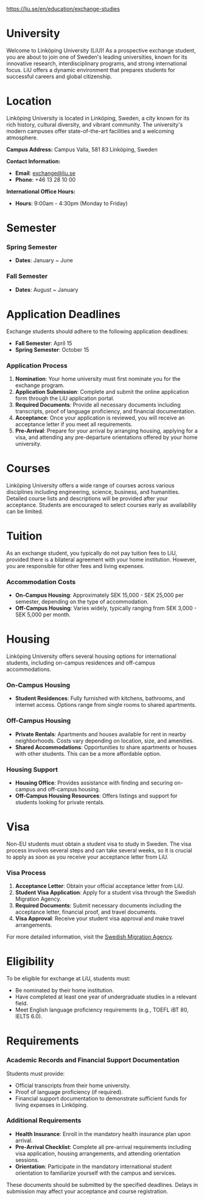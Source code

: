 https://liu.se/en/education/exchange-studies

# University

Welcome to Linköping University (LiU)! As a prospective exchange student, you are about to join one of Sweden's leading universities, known for its innovative research, interdisciplinary programs, and strong international focus. LiU offers a dynamic environment that prepares students for successful careers and global citizenship.


# Location

Linköping University is located in Linköping, Sweden, a city known for its rich history, cultural diversity, and vibrant community. The university's modern campuses offer state-of-the-art facilities and a welcoming atmosphere.

**Campus Address:**
Campus Valla, 581 83 Linköping, Sweden

**Contact Information:**
- **Email**: exchange@liu.se
- **Phone**: +46 13 28 10 00

**International Office Hours:**
- **Hours**: 9:00am - 4:30pm (Monday to Friday)

# Semester

### Spring Semester

- **Dates**: January ~ June

### Fall Semester

- **Dates**: August ~ January

# Application Deadlines

Exchange students should adhere to the following application deadlines:

- **Fall Semester**: April 15
- **Spring Semester**: October 15

### Application Process

1. **Nomination**: Your home university must first nominate you for the exchange program.
2. **Application Submission**: Complete and submit the online application form through the LiU application portal.
3. **Required Documents**: Provide all necessary documents including transcripts, proof of language proficiency, and financial documentation.
4. **Acceptance**: Once your application is reviewed, you will receive an acceptance letter if you meet all requirements.
5. **Pre-Arrival**: Prepare for your arrival by arranging housing, applying for a visa, and attending any pre-departure orientations offered by your home university.

# Courses

Linköping University offers a wide range of courses across various disciplines including engineering, science, business, and humanities. Detailed course lists and descriptions will be provided after your acceptance. Students are encouraged to select courses early as availability can be limited.

# Tuition

As an exchange student, you typically do not pay tuition fees to LiU, provided there is a bilateral agreement with your home institution. However, you are responsible for other fees and living expenses.

### Accommodation Costs

- **On-Campus Housing**: Approximately SEK 15,000 - SEK 25,000 per semester, depending on the type of accommodation.
- **Off-Campus Housing**: Varies widely, typically ranging from SEK 3,000 - SEK 5,000 per month.

# Housing

Linköping University offers several housing options for international students, including on-campus residences and off-campus accommodations.

### On-Campus Housing

- **Student Residences**: Fully furnished with kitchens, bathrooms, and internet access. Options range from single rooms to shared apartments.

### Off-Campus Housing

- **Private Rentals**: Apartments and houses available for rent in nearby neighborhoods. Costs vary depending on location, size, and amenities.
- **Shared Accommodations**: Opportunities to share apartments or houses with other students. This can be a more affordable option.

### Housing Support

- **Housing Office**: Provides assistance with finding and securing on-campus and off-campus housing.
- **Off-Campus Housing Resources**: Offers listings and support for students looking for private rentals.

# Visa

Non-EU students must obtain a student visa to study in Sweden. The visa process involves several steps and can take several weeks, so it is crucial to apply as soon as you receive your acceptance letter from LiU.

### Visa Process

1. **Acceptance Letter**: Obtain your official acceptance letter from LiU.
2. **Student Visa Application**: Apply for a student visa through the Swedish Migration Agency.
3. **Required Documents**: Submit necessary documents including the acceptance letter, financial proof, and travel documents.
4. **Visa Approval**: Receive your student visa approval and make travel arrangements.

For more detailed information, visit the [Swedish Migration Agency](https://www.migrationsverket.se/English/Startpage.html).

# Eligibility

To be eligible for exchange at LiU, students must:

- Be nominated by their home institution.
- Have completed at least one year of undergraduate studies in a relevant field.
- Meet English language proficiency requirements (e.g., TOEFL iBT 80, IELTS 6.0).

# Requirements

### Academic Records and Financial Support Documentation

Students must provide:

- Official transcripts from their home university.
- Proof of language proficiency (if required).
- Financial support documentation to demonstrate sufficient funds for living expenses in Linköping.

### Additional Requirements

- **Health Insurance**: Enroll in the mandatory health insurance plan upon arrival.
- **Pre-Arrival Checklist**: Complete all pre-arrival requirements including visa application, housing arrangements, and attending orientation sessions.
- **Orientation**: Participate in the mandatory international student orientation to familiarize yourself with the campus and services.

These documents should be submitted by the specified deadlines. Delays in submission may affect your acceptance and course registration.
